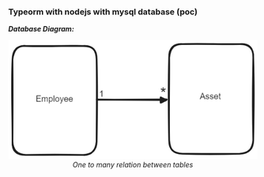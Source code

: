 ### Typeorm with nodejs with mysql database (poc)

***Database Diagram:***
<br>
<p align="center">
  <img src="./diagrams/diagram.png" />
  <em>One to many relation between tables</em>
</p>
<br>